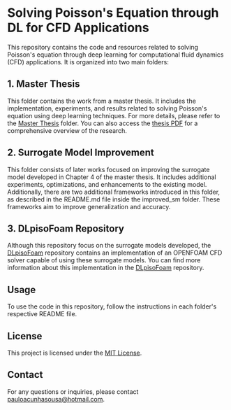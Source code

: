 # Solving Poisson's Equation through DL for CFD Applications

This repository contains the code and resources related to solving Poisson's equation through deep learning for computational fluid dynamics (CFD) applications. It is organized into two main folders:
## 1. Master Thesis

This folder contains the work from a master thesis. It includes the implementation, experiments, and results related to solving Poisson's equation using deep learning techniques. For more details, please refer to the [Master Thesis](/mnt/hgfs/shared/Solving-Poisson-s-Equation-through-DL-for-CFD-apllications/Master-Thesis/README.md) folder. You can also access the [thesis PDF](/mnt/hgfs/shared/Solving-Poisson-s-Equation-through-DL-for-CFD-apllications/Master-Thesis/thesis.pdf) for a comprehensive overview of the research.

## 2. Surrogate Model Improvement

This folder consists of later works focused on improving the surrogate model developed in Chapter 4 of the master thesis. It includes additional experiments, optimizations, and enhancements to the existing model. Additionally, there are two additional frameworks introduced in this folder, as described in the README.md file inside the improved_sm folder. These frameworks aim to improve generalization and accuracy.

## 3. DLpisoFoam Repository

Although this repository focus on the surrogate models developed, the [DLpisoFoam](https://github.com/pauloacs/DLpisoFoam) repository contains an implementation of an OPENFOAM CFD solver capable of using these surrogate models. You can find more information about this implementation in the [DLpisoFoam](https://github.com/pauloacs/DLpisoFoam) repository.

## Usage

To use the code in this repository, follow the instructions in each folder's respective README file.


## License

This project is licensed under the [MIT License](LICENSE).

## Contact

For any questions or inquiries, please contact [pauloacunhasousa@hotmail.com](mailto:pauloacunhasousa@hotmail.com).
